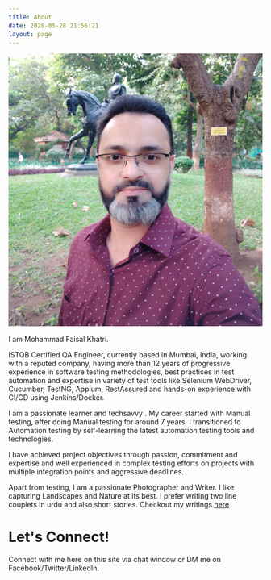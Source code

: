 ```yaml
---
title: About
date: 2020-05-28 21:56:21
layout: page
---
```

![](/image/faisal_khatri_new.jpg)

I am Mohammad Faisal Khatri.

ISTQB Certified QA Engineer, currently based in Mumbai, India, working with a reputed company, having more than 12 years of progressive experience in software testing methodologies, best practices in test automation and expertise in variety of test tools like Selenium WebDriver, Cucumber, TestNG, Appium, RestAssured and hands-on experience with CI/CD using Jenkins/Docker.

I am a passionate learner and techsavvy . My career started with Manual testing, after doing Manual testing for around 7 years, I transitioned to Automation testing by self-learning the latest automation testing tools and technologies.

 I have achieved project objectives through passion, commitment and expertise and well experienced in complex testing efforts on projects with multiple integration points and aggressive deadlines.

Apart from testing, I am a passionate Photographer and Writer. 
I like capturing Landscapes and Nature at its best.
I prefer writing two line couplets in urdu and also short stories. 
Checkout my writings [here][ghalibwaywebsite]

# Let's Connect!
Connect with me here on this site via chat window or DM me on Facebook/Twitter/LinkedIn.

[ghalibwaywebsite]: https://ghalibway.github.io